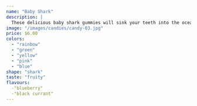 ```yaml
---
name: "Baby Shark"
description: |
  These delicious baby shark gummies will sink your teeth into the ocean with its irresistable flavours made of blueberry and black currant. Ideal for your next pool party!
image: "/images/candies/candy-03.jpg"
price: $6.00
colors:
  - "rainbow"
  - "green"
  - "yellow"
  - "pink"
  - "blue"
shape: "shark"
taste: "fruity"
flavours:
  -"blueberry"
  -"black currant"
---
```

